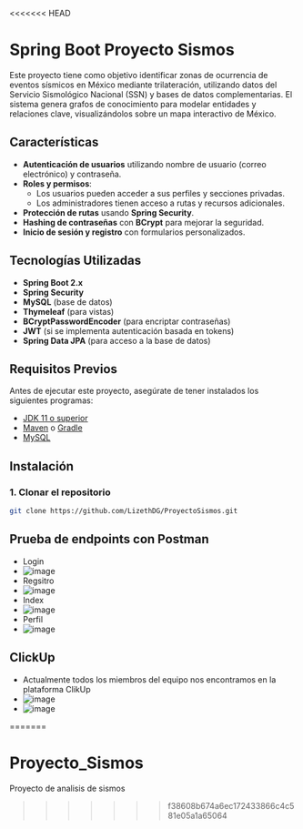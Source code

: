 <<<<<<< HEAD
# Spring Boot Proyecto Sismos

Este proyecto tiene como objetivo identificar zonas de ocurrencia de eventos sísmicos en México mediante trilateración, utilizando datos del Servicio Sismológico Nacional (SSN) y bases de datos complementarias. El sistema genera grafos de conocimiento para modelar entidades y relaciones clave, visualizándolos sobre un mapa interactivo de México.

## Características

- **Autenticación de usuarios** utilizando nombre de usuario (correo electrónico) y contraseña.
- **Roles y permisos**:
  - Los usuarios pueden acceder a sus perfiles y secciones privadas.
  - Los administradores tienen acceso a rutas y recursos adicionales.
- **Protección de rutas** usando **Spring Security**.
- **Hashing de contraseñas** con **BCrypt** para mejorar la seguridad.
- **Inicio de sesión y registro** con formularios personalizados.

## Tecnologías Utilizadas

- **Spring Boot 2.x**
- **Spring Security**
- **MySQL** (base de datos)
- **Thymeleaf** (para vistas)
- **BCryptPasswordEncoder** (para encriptar contraseñas)
- **JWT** (si se implementa autenticación basada en tokens)
- **Spring Data JPA** (para acceso a la base de datos)

## Requisitos Previos

Antes de ejecutar este proyecto, asegúrate de tener instalados los siguientes programas:

- [JDK 11 o superior](https://adoptopenjdk.net/)
- [Maven](https://maven.apache.org/install.html) o [Gradle](https://gradle.org/install/)
- [MySQL](https://www.mysql.com/)

## Instalación

### 1. Clonar el repositorio

```bash
git clone https://github.com/LizethDG/ProyectoSismos.git
```
## Prueba de endpoints con Postman
- Login
- ![image](https://github.com/user-attachments/assets/4543635f-d4df-4ea0-bc4a-a3459bd2fed1)
- Regsitro
- ![image](https://github.com/user-attachments/assets/d892bcf9-e99f-4843-910d-8454ec141b55)
- Index
- ![image](https://github.com/user-attachments/assets/0257255e-d367-4ce9-bcd9-d5c973722912)
- Perfil
- ![image](https://github.com/user-attachments/assets/efe5a169-e32f-4ad4-9c8d-d3d805c7e93b)

## ClickUp
- Actualmente todos los miembros del equipo nos encontramos en la plataforma ClikUp
- ![image](https://github.com/user-attachments/assets/4fa9e776-8fc8-4dee-a553-b0777bf2b4ac)
- ![image](https://github.com/user-attachments/assets/cb1f1108-4d89-4458-87d9-852d3e4c0f30)


=======
# Proyecto_Sismos
Proyecto de analisis de sismos
>>>>>>> f38608b674a6ec172433866c4c581e05a1a65064
